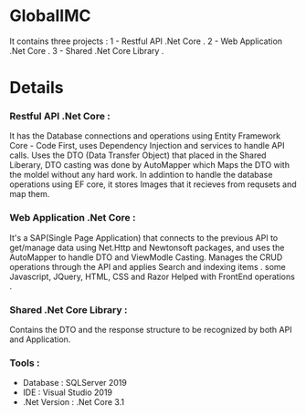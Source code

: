 # GlobalIMC

It contains three projects :
1 - Restful API .Net Core .
2 - Web Application .Net Core .
3 - Shared .Net Core Library .

# Details

### Restful API .Net Core :

It has the Database connections and operations using Entity Framework Core - Code First, uses Dependency Injection and services to handle API calls.
Uses the DTO (Data Transfer Object) that placed in the Shared Liberary, DTO casting was done by AutoMapper which Maps the DTO with the moldel without any hard work.
In addintion to handle the database operations using EF core, it stores Images that it recieves from requsets and map them.

### Web Application .Net Core :

It's a SAP(Single Page Application) that connects to the previous API to get/manage data using Net.Http and Newtonsoft packages, and uses the AutoMapper to handle DTO and ViewModle Casting.
Manages the CRUD operations through the API and applies Search and indexing items .
some Javascript, JQuery, HTML, CSS and Razor Helped with FrontEnd operations .

### Shared .Net Core Library :

Contains the DTO and the response structure to be recognized by both API and Application.



### Tools :
- Database : SQLServer 2019
- IDE : Visual Studio 2019
- .Net Version : .Net Core 3.1
